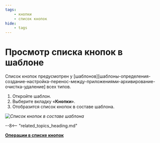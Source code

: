 ```yaml
---
tags:
    - кнопки
    - список кнопок
hide:
    - tags
---
```


# Просмотр списка кнопок в шаблоне

Список кнопок предусмотрен у [шаблонов][шаблоны-определения-создание-настройка-перенос-между-приложениями-архивирование-очистка-удаление] всех типов.

1. Откройте шаблон.
2. Выберите вкладку «**Кнопки**».
3. Отобразится список кнопок в составе шаблона.

*![Список кнопок в составе шаблона](button_list.png)*

--8<-- "related_topics_heading.md"

**[Операции в списке кнопок](button_list_operations.md)**
